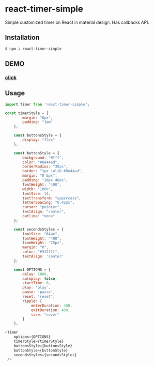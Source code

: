 # react-timer-simple

Simple customized timer on React in material design. Has callbacks API.

## Installation

```sh
$ npm i react-timer-simple
```

## DEMO

### [click](https://coolswood.github.io/projects/error-jurnal)

## Usage

```javascript
import Timer from 'react-timer-simple';

const timerStyle = {
        margin: "0px",
        padding: "1em"
    };

    const buttonsStyle = {
        display: "flex"
    };

    const buttonStyle = {
        background: "#fff",
        color: "#8e44ad",
        borderRadius: "30px",
        border: "1px solid #8e44ad",
        margin: "0 5px",
        padding: "10px 40px",
        fontWeight: "400",
        width: "100%",
        fontSize: 14,
        textTransform: "uppercase",
        letterSpacing: "0.42px",
        cursor: "pointer",
        textAlign: "center",
        outline: "none"
    };

    const secondsStyles = {
        fontSize: "64px",
        fontWeight: "400",
        lineHeight: "75px",
        margin: "0",
        color: "#312f2f",
        textAlign: 'center'
    };

    const OPTIONS = {
        delay: 1000,
        autoplay: false,
        startTime: 0,
        play: 'play',
        pause: 'pause',
        reset: 'reset',
        ripple: {
            enterDuration: 400,
            exitDuration: 400,
            size: "cover"
        }
    };

<Timer
    options={OPTIONS}
    timerStyle={timerStyle}
    buttonsStyle={buttonsStyle}
    buttonStyle={buttonStyle}
    secondsStyles={secondsStyles}
 />
```
